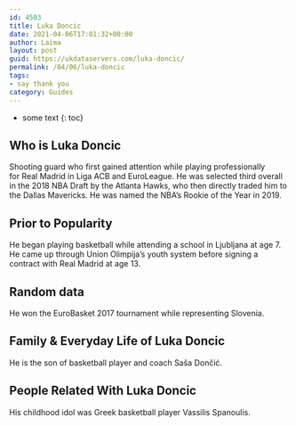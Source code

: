 ```yaml
---
id: 4503
title: Luka Doncic
date: 2021-04-06T17:01:32+00:00
author: Laima
layout: post
guid: https://ukdataservers.com/luka-doncic/
permalink: /04/06/luka-doncic
tags:
- say thank you
category: Guides
---
```


* some text
{: toc}


## Who is Luka Doncic
                  
                  
                  
Shooting guard who first gained attention while playing professionally for Real Madrid in Liga ACB and EuroLeague. He was selected third overall in the 2018 NBA Draft by the Atlanta Hawks, who then directly traded him to the Dallas Mavericks. He was named the NBA&#8217;s Rookie of the Year in 2019. 
                  
              
            
              
            
                
                
                
## Prior to Popularity
                  
                  
                  
He began playing basketball while attending a school in Ljubljana at age 7. He came up through Union Olimpija&#8217;s youth system before signing a contract with Real Madrid at age 13. 
                  
              
            
              
            
                
                
                
## Random data
                  
                  
                  
He won the EuroBasket 2017 tournament while representing Slovenia. 
                  
              
            
              
            
                
                
                
## Family & Everyday Life of Luka Doncic
                  
                  
                  
He is the son of basketball player and coach Saša Dončić. 
                  
              
            
              
            
                
                
                
## People Related With Luka Doncic
                  
                  
                  
His childhood idol was Greek basketball player Vassilis Spanoulis. 
                  
              
            
              
            
                
              
            
              
              
            
            
              
            
          
          
          